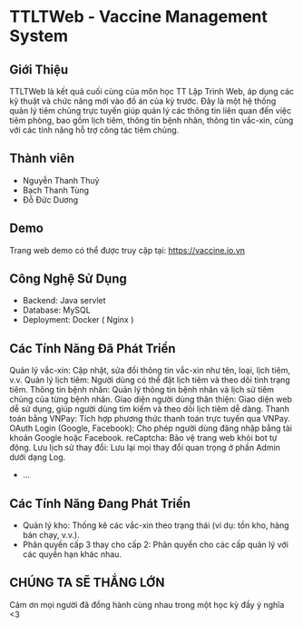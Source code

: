 # TTLTWeb - Vaccine Management System


## Giới Thiệu

TTLTWeb là kết quả cuối cùng của môn học TT Lập Trình Web, áp dụng các kỹ thuật và chức năng mới vào đồ án của kỳ trước. Đây là một hệ thống quản lý tiêm chủng trực tuyến giúp quản lý các thông tin liên quan đến việc tiêm phòng, bao gồm lịch tiêm, thông tin bệnh nhân, thông tin vắc-xin, cùng với các tính năng hỗ trợ công tác tiêm chủng.

## Thành viên 

- Nguyễn Thanh Thuỷ
- Bạch Thanh Tùng
- Đỗ Đức Dương

## Demo

Trang web demo có thể được truy cập tại: https://vaccine.io.vn

## Công Nghệ Sử Dụng

- Backend: Java servlet
- Database: MySQL
- Deployment: Docker ( Nginx )

## Các Tính Năng Đã Phát Triển

Quản lý vắc-xin: Cập nhật, sửa đổi thông tin vắc-xin như tên, loại, lịch tiêm, v.v.
Quản lý lịch tiêm: Người dùng có thể đặt lịch tiêm và theo dõi tình trạng tiêm.
Thông tin bệnh nhân: Quản lý thông tin bệnh nhân và lịch sử tiêm chủng của từng bệnh nhân.
Giao diện người dùng thân thiện: Giao diện web dễ sử dụng, giúp người dùng tìm kiếm và theo dõi lịch tiêm dễ dàng.
Thanh toán bằng VNPay: Tích hợp phương thức thanh toán trực tuyến qua VNPay.
OAuth Login (Google, Facebook): Cho phép người dùng đăng nhập bằng tài khoản Google hoặc Facebook.
reCaptcha: Bảo vệ trang web khỏi bot tự động.
Lưu lịch sử thay đổi: Lưu lại mọi thay đổi quan trọng ở phần Admin dưới dạng Log.
- ...

## Các Tính Năng Đang Phát Triển

- Quản lý kho: Thống kê các vắc-xin theo trạng thái (ví dụ: tồn kho, hàng bán chạy, v.v.).
- Phân quyền cấp 3 thay cho cấp 2: Phân quyền cho các cấp quản lý với các quyền hạn khác nhau.

## CHÚNG TA SẼ THẮNG LỚN

Cảm ơn mọi người đã đồng hành cùng nhau trong một học kỳ đầy ý nghĩa <3
